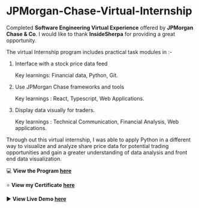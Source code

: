# JPMorgan-Chase-Virtual-Internship

Completed **Software Engineering Virtual Experience** offered by **JPMorgan Chase & Co**. I would like to thank **InsideSherpa** for providing a great opportunity. 

The virtual Internship program includes practical task modules in :-

1. Interface with a stock price data feed

   Key learnings: Financial data, Python, Git.

2. Use JPMorgan Chase frameworks and tools

   Key learnings : React, Typescript, Web Applications.

3. Display data visually for traders.

   Key learnings : Technical Communication, Financial Analysis, Web applications.

Through out this virtual internship, I was able to apply Python in a different way to visualize and analyze share price data for potential trading opportunities and gain a greater understanding of data analysis and front end data visualization.

:computer: **View the Program [here](https://in.insidesherpa.com/virtual-internships/prototype/R5iK7HMxJGBgaSbvk/JP-Morgan-Banking-Technology-Virtual-Program)**

:star: **View my Certificate [here](https://www.slideshare.net/secret/hB9JM0rKjxwobV)**

:arrow_forward: **View Live Demo [here](https://www.youtube.com/watch?v=2Y-_61URvJE)**
